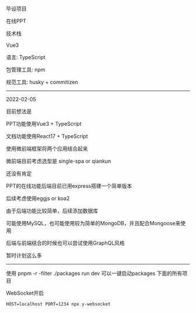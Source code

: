 毕设项目

在线PPT





技术栈

Vue3

语言: TypeScript

包管理工具: npm

规范工具: husky + commitizen


----

2022-02-05

目前想法是

PPT功能使用Vue3 + TypeScript

文档功能使用React17 + TypeScript

使用微前端框架将两个应用结合起来

微前端目前考虑选型是 single-spa or qiankun

还没有肯定

PPT的在线功能后端目前已用express搭建一个简单版本

后续考虑使用eggjs or koa2

由于后端功能比较简单，后续添加数据库

可能使用MySQL，也可能使用较为简单的MongoDB，并且配合Mongoose来使用

后端与前端结合的时候也可以尝试使用GraphQL风格

暂时计划这么多

----




使用 pnpm -r -filter ./packages run dev
可以一键启动packages 下面的所有项目


WebSocket开启

`HOST=localhost PORT=1234 npx y-websocket`